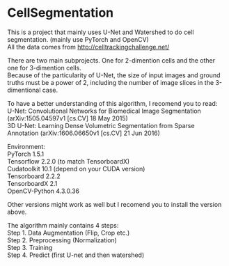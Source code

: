 # CellSegmentation
This is a project that mainly uses U-Net and Watershed to do cell segmentation. (mainly use PyTorch and OpenCV)  
All the data comes from http://celltrackingchallenge.net/

There are two main subprojects. One for 2-dimention cells and the other one for 3-dimention cells.  
Because of the particularity of U-Net, the size of input images and ground truths must be a power of 2, including the number of image slices in the 3-dimentional case.

To have a better understanding of this algorithm, I recomend you to read:  
U-Net: Convolutional Networks for Biomedical Image Segmentation (arXiv:1505.04597v1 [cs.CV] 18 May 2015)  
3D U-Net: Learning Dense Volumetric Segmentation from Sparse Annotation (arXiv:1606.06650v1 [cs.CV] 21 Jun 2016)

Environment:  
PyTorch 1.5.1  
Tensorflow 2.2.0 (to match TensorboardX)  
Cudatoolkit 10.1 (depend on your CUDA version)  
Tensorboard 2.2.2  
TensorboardX 2.1  
OpenCV-Python 4.3.0.36  

Other versions might work as well but I recomend you to install the version above.

The algorithm mainly contains 4 steps:  
Step 1. Data Augmentation (Flip, Crop etc.)  
Step 2. Preprocessing (Normalization)  
Step 3. Training  
Step 4. Predict (first U-net and then watershed)  
